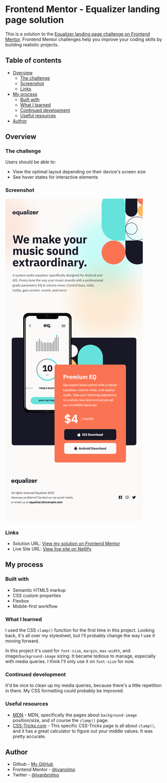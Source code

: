 # Frontend Mentor - Equalizer landing page solution

This is a solution to the [Equalizer landing page challenge on Frontend Mentor](https://www.frontendmentor.io/challenges/equalizer-landing-page-7VJ4gp3DE). Frontend Mentor challenges help you improve your coding skills by building realistic projects.

## Table of contents

- [Overview](#overview)
  - [The challenge](#the-challenge)
  - [Screenshot](#screenshot)
  - [Links](#links)
- [My process](#my-process)
  - [Built with](#built-with)
  - [What I learned](#what-i-learned)
  - [Continued development](#continued-development)
  - [Useful resources](#useful-resources)
- [Author](#author)

## Overview

### The challenge

Users should be able to:

- View the optimal layout depending on their device's screen size
- See hover states for interactive elements

### Screenshot

![](./screenshot.png)

### Links

- Solution URL: [View my solution on Frontend Mentor](https://www.frontendmentor.io/solutions/equalizer-page-using-htmlcss-some-flexbox-and-a-lot-of-clamp-ijXAu49Os)
- Live Site URL: [View live site on Netlify](https://elated-lovelace-ff3a37.netlify.app/)

## My process

### Built with

- Semantic HTML5 markup
- CSS custom properties
- Flexbox
- Mobile-first workflow

### What I learned

I used the CSS `clamp()` function for the first time in this project. Looking back, it's all over my stylesheet, but I'll probably change the way I use it moving forward.

In this project it's used for `font-size`, `margin`, `max-width`, and image/`background-image` sizing. It became
tedious to manage, especially with media queries. I think I'll only use it on `font-size` for now.

### Continued development

It'd be nice to clean up my media queries, because there's a little repetition in there. My CSS formatting
could probably be improved.

### Useful resources

- [MDN](https://developer.mozilla.org/en-US/docs/Web/CSS) - MDN, specifically the pages about `background-image`
  position/size, and of course the `clamp()` page.
- [CSS-Tricks.com](https://css-tricks.com/linearly-scale-font-size-with-css-clamp-based-on-the-viewport/) - This specific CSS-Tricks page is all about `clamp()`, and it has a great calculator to figure out your middle values. It was pretty accurate.

## Author

- Github - [My GitHub](https://www.github.com/ivanolmo)
- Frontend Mentor - [@ivanolmo](https://www.frontendmentor.io/profile/ivanolmo)
- Twitter - [@ivanbrolmo](https://www.twitter.com/ivanbrolmo)
